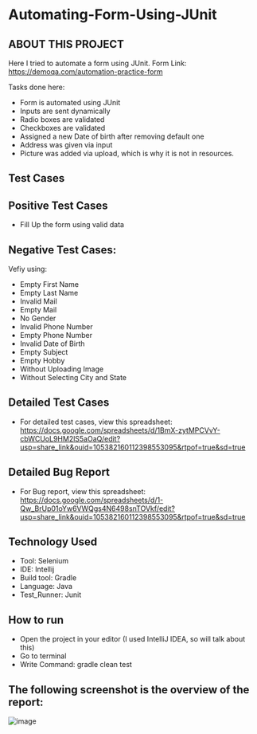 # Automating-Form-Using-JUnit

## ABOUT THIS PROJECT
  Here I tried to automate a form using JUnit.
  Form Link: https://demoqa.com/automation-practice-form
  
  Tasks done here:
  - Form is automated using JUnit
  - Inputs are sent dynamically
  - Radio boxes are validated
  - Checkboxes are validated
  - Assigned a new Date of birth after removing default one
  - Address was given via input
  - Picture was added via upload, which is why it is not in resources.
  
## Test Cases  
## Positive Test Cases

  - Fill Up the form using valid data
  
## Negative Test Cases:

  Vefiy using:
  - Empty First Name
  - Empty Last Name
  - Invalid Mail
  - Empty Mail
  - No Gender
  - Invalid Phone Number
  - Empty Phone Number
  - Invalid Date of Birth
  - Empty Subject
  - Empty Hobby
  - Without Uploading Image
  - Without Selecting City and State

## Detailed Test Cases
  
  - For detailed test cases, view this spreadsheet: https://docs.google.com/spreadsheets/d/1BmX-zytMPCVvY-cbWCUoL9HM2lS5aOaQ/edit?usp=share_link&ouid=105382160112398553095&rtpof=true&sd=true

## Detailed Bug Report
  - For Bug report, view this spreadsheet: https://docs.google.com/spreadsheets/d/1-Qw_BrUp01oYw6VWQgs4N6498snTOVkf/edit?usp=share_link&ouid=105382160112398553095&rtpof=true&sd=true

## Technology Used
  - Tool: Selenium
  - IDE: Intellij
  - Build tool: Gradle
  - Language: Java
  - Test_Runner: Junit
  
## How to run
  - Open the project in your editor (I used IntelliJ IDEA, so will talk about this)
  - Go to terminal
  - Write Command: gradle clean test
  
## The following screenshot is the overview of the report:
![image](https://user-images.githubusercontent.com/52327199/202682897-806ac7d2-a9af-43b7-84ef-7fa79a477682.png)

